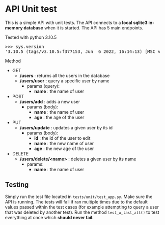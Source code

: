 # API Unit test

This is a simple API with unit tests. The API connects to a
**local sqlite3 in-memory database** when it is started.
The API has 5 main endpoints.

Tested with python 3.10.5
<pre>
>>> sys.version
'3.10.5 (tags/v3.10.5:f377153, Jun  6 2022, 16:14:13) [MSC v.1929 64 bit (AMD64)]'
</pre>

Method

- GET
    - **/users** : returns all the users in the database
    - **/users/user** : query a specific user by name
        - params (query):
            - **name** : the name of user
- POST
    - **/users/add** : adds a new user
        - params (body):
            - **name** : the name of user
            - **age** : the age of the user
- PUT
    - **/users/update** : updates a given user by its id
        - params (body):
            - **id** : the id of the user to edit
            - **name** : the new name of user
            - **age** : the new age of the user
- DELETE
    - **/users/delete/&lt;name&gt;** : deletes a given user by its name
        - params:
            - **name** : the name of user

## Testing

Simply run the test file located in ``tests/unit/test_app.py``. Make sure
the API is running. The tests will fail if ran multiple times due to the default values
passed within the test cases (for example attempting to query a user that was deleted by
another test). Run the method ``test_w_last_all()`` to test everything at once which **should never fail**.